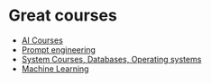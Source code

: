 
# Great courses

- [AI Courses](ai_courses.md)
- [Prompt engineering](prompt_engineering.md)
- [System Courses, Databases, Operating systems](system_courses.md)
- [Machine Learning](07-courses/machine_learning.md)
